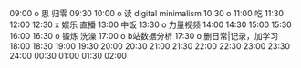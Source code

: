09:00 o 思 归零
09:30 
10:00 o 读 digital minimalism
10:30 o
11:00 吃
11:30 
12:00 
12:30 x 娱乐 直播
13:00 中饭
13:30 o 力量视频
14:00 
14:30 
15:00 
15:30 
16:00 
16:30 o 锻炼 洗澡
17:00 o b站数据分析
17:30 o 删日常|记录，加学习
18:00 
18:30 
19:00 
19:30 
20:00 
20:30 
21:00 
21:30 
22:00 
22:30 
23:00 
23:30 
24:00 
00:30 
01:00 
01:30 
02:00 
